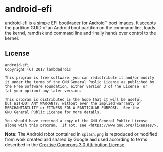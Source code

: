 # android-efi

android-efi is a simple EFI bootloader for Android™ boot images.
It accepts the partition GUID of an Android boot partition on the command line,
loads the kernel, ramdisk and command line and finally hands over control to the
kernel.

## License
```
android-efi
Copyright (C) 2017 lambdadroid

This program is free software: you can redistribute it and/or modify
it under the terms of the GNU General Public License as published by
the Free Software Foundation, either version 3 of the License, or
(at your option) any later version.

This program is distributed in the hope that it will be useful,
but WITHOUT ANY WARRANTY; without even the implied warranty of
MERCHANTABILITY or FITNESS FOR A PARTICULAR PURPOSE.  See the
GNU General Public License for more details.

You should have received a copy of the GNU General Public License
along with this program.  If not, see <https://www.gnu.org/licenses/>.
```

**Note:** The Android robot contained in `splash.png` is reproduced or modified from work created and 
shared by Google and used according to terms described in the 
[Creative Commons 3.0 Attribution License](https://creativecommons.org/licenses/by/3.0/).
